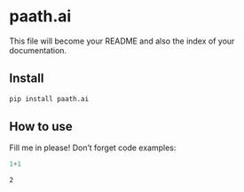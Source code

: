 # paath.ai

<!-- WARNING: THIS FILE WAS AUTOGENERATED! DO NOT EDIT! -->

This file will become your README and also the index of your
documentation.

## Install

``` sh
pip install paath.ai
```

## How to use

Fill me in please! Don’t forget code examples:

``` python
1+1
```

    2
